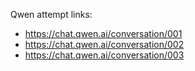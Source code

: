 Qwen attempt links:
- https://chat.qwen.ai/conversation/001
- https://chat.qwen.ai/conversation/002
- https://chat.qwen.ai/conversation/003